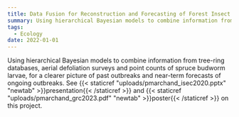 ```yaml
---
title: Data Fusion for Reconstruction and Forecasting of Forest Insect Outbreaks
summary: Using hierarchical Bayesian models to combine information from tree-ring databases, aerial defoliation surveys and point counts of spruce budworm larvae, for a clearer picture of past outbreaks and near-term forecasts of ongoing outbreaks. 
tags:
  - Ecology
date: 2022-01-01
---
```


Using hierarchical Bayesian models to combine information from tree-ring databases, aerial defoliation surveys and point counts of spruce budworm larvae, for a clearer picture of past outbreaks and near-term forecasts of ongoing outbreaks. See {{< staticref "uploads/pmarchand_isec2020.pptx" "newtab" >}}presentation{{< /staticref >}} and {{< staticref "uploads/pmarchand_grc2023.pdf" "newtab" >}}poster{{< /staticref >}} on this project.